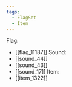 ```yaml
---
tags:
  - FlagSet
  - Item
---
```

Flag:
- [[flag_11187]]
Sound:
- [[sound_44]]
- [[sound_43]]
- [[sound_17]]
Item:
- [[item_1322]]
